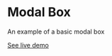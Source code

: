 # Modal Box

An example of a basic modal box

[See live demo](http://ui.maurojflores.com/ui-components/modal-box/modal-box.html)

